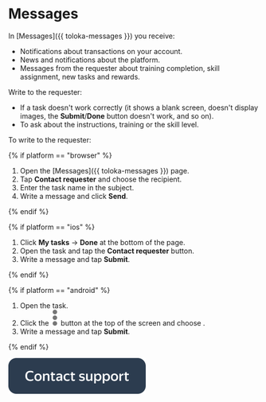 # Messages

In [Messages]({{ toloka-messages }}) you receive:
- Notifications about transactions on your account.
- News and notifications about the platform.
- Messages from the requester about training completion, skill assignment, new tasks and rewards.

Write to the requester:

- If a task doesn't work correctly (it shows a blank screen, doesn't display images, the **Submit**/**Done** button doesn't work, and so on).
- To ask about the instructions, training or the skill level.

To write to the requester:

{% if platform == "browser" %}

1. Open the [Messages]({{ toloka-messages }}) page.
1. Tap **Contact requester** and choose the recipient.
1. Enter the task name in the subject.
1. Write a message and click **Send**.

{% endif %}

{% if platform == "ios" %}

1. Click **My tasks** → **Done**  at the bottom of the page.
1. Open the task and tap the **Contact requester** button.
1. Write a message and tap **Submit**.

{% endif %}

{% if platform == "android" %}

1. Open the task.
1. Click the ![](../_assets/dots_vertical.svg) button at the top of the screen and choose .
1. Write a message and tap **Submit**.

{% endif %}

[![](../_assets/buttons/contact-support.svg)](troubleshooting/troubleshooting.md#not_working_properly)

